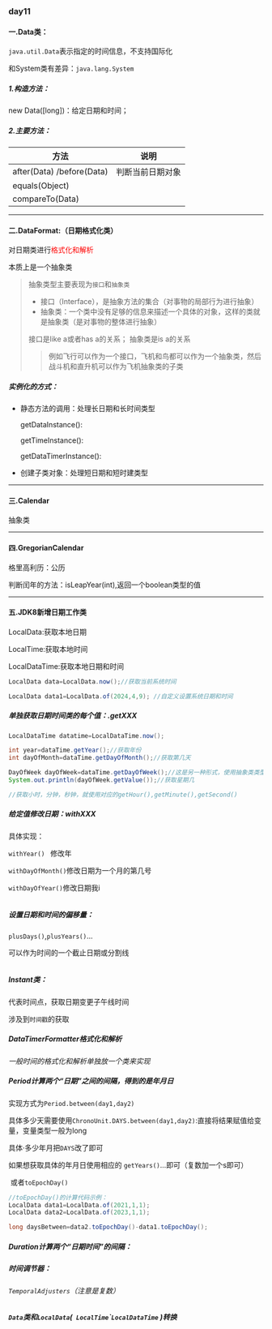 ### day11

#### 一.Data类：

`java.util.Data`表示指定的时间信息，不支持国际化

和System类有差异：`java.lang.System`

##### 1.构造方法：

new Data([long])：给定日期和时间；

##### 2.主要方法：

| 方法                        | 说明             |
| --------------------------- | ---------------- |
| after(Data)   /before(Data) | 判断当前日期对象 |
| equals(Object)              |                  |
| compareTo(Data)             |                  |



------

#### 二.DataFormat:（日期格式化类）

对日期类进行<span style="color:red;">格式化和解析</span>

本质上是一个抽象类



<!--抽象类型知识回顾-->

> 抽象类型主要表现为`接口`和`抽象类`
>
> - 接口（Interface），是抽象方法的集合（对事物的局部行为进行抽象）
> - 抽象类：一个类中没有足够的信息来描述一个具体的对象，这样的类就是抽象类（是对事物的整体进行抽象）
>
> 接口是like a或者has a的关系； 抽象类是is a的关系
>
> > 例如飞行可以作为一个接口，飞机和鸟都可以作为一个抽象类，然后战斗机和直升机可以作为飞机抽象类的子类



##### 实例化的方式：

- 静态方法的调用：处理长日期和长时间类型

  getDataInstance():

  getTimeInstance():

  getDataTimerInstance():

- 创建子类对象：处理短日期和短时建类型

  



------

#### 三.Calendar

抽象类



------

#### 四.GregorianCalendar

格里高利历：公历

判断闰年的方法：isLeapYear(int),返回一个boolean类型的值

------

#### 五.JDK8新增日期工作类

LocalData:获取本地日期

LocalTime:获取本地时间

LocalDataTime:获取本地日期和时间

```java
LocalData data=LocalData.now();//获取当前系统时间

LocalData data1=LocalData.of(2024,4,9); //自定义设置系统日期和时间
```

##### 单独获取日期时间类的每个值：.getXXX

```java
LocalDataTime datatime=LocalDataTime.now();

int year=dataTime.getYear();//获取年份
int dayOfMonth=dataTime.getDayOfMonth();//获取第几天

DayOfWeek dayOfWeek=dataTime.getDayOfWeek();//这是另一种形式，使用抽象类类型定义的变量，最后要使用.getValue()来获取值
System.out.println(dayOfWeek.getValue());//获取星期几

//获取小时，分钟，秒钟，就使用对应的getHour(),getMinute(),getSecond()
```

##### 给定值修改日期：withXXX

具体实现：

`withYear() ` 修改年

 `withDayOfMonth()`修改日期为一个月的第几号

`withDayOfYear()`修改日期我i

```

```

##### 设置日期和时间的偏移量：

`plusDays()`,`plusYears()`...

可以作为时间的一个截止日期或分割线

```

```

##### Instant类：

代表时间点，获取日期变更子午线时间

涉及到`时间戳`的获取



##### DataTimerFormatter格式化和解析

*一般时间的格式化和解析单独放一个类来实现*



##### Period计算两个“日期”之间的间隔，得到的是年月日

实现方式为`Period.between(day1,day2)`

具体多少天需要使用`ChronoUnit.DAYS.between(day1,day2)`:直接将结果赋值给变量，变量类型一般为long

具体·多少年月把`DAYS`改了即可

如果想获取具体的年月日使用相应的 `getYears()`...即可（复数加一个s即可）

​							或者`toEpochDay()`

```java
//toEpochDay()的计算代码示例：
LocalData data1=LocalData.of(2021,1,1);
LocalData data2=LocalData.of(2023,1,1);

long daysBetween=data2.toEpochDay()-data1.toEpochDay();
```



##### Duration计算两个“日期时间”的间隔：



##### 时间调节器：

###### `TemporalAdjusters`（注意是复数）





##### `Data`类和`LocalData`(` LocalTime`\``LocalDataTime` )转换

